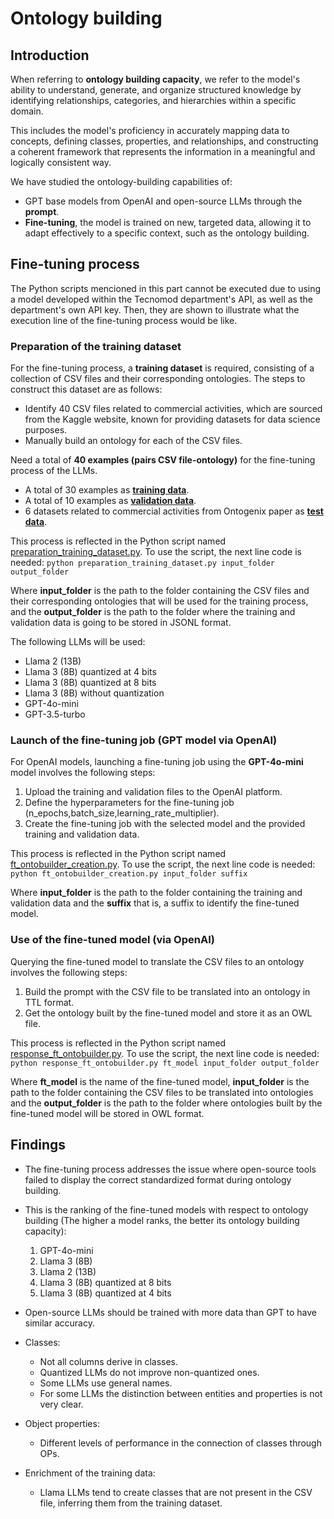 # Ontology building
## Introduction
When referring to **ontology building capacity**, we refer to the model's ability to understand, generate, and organize structured knowledge by identifying relationships, categories, and hierarchies within a specific domain.

This includes the model's proficiency in accurately mapping data to concepts, defining classes, properties, and relationships, and constructing a coherent framework that represents the information in a meaningful and logically consistent way.

We have studied the ontology-building capabilities of:
* GPT base models from OpenAI and open-source LLMs through the **prompt**.
* **Fine-tuning**, the model is trained on new, targeted data, allowing it to adapt effectively to a specific context, such as the ontology building.

## Fine-tuning process
The Python scripts mencioned in this part cannot be executed due to using a model developed within the Tecnomod department's API, as well as the department's own API key. Then, they are shown to illustrate what the execution line of the fine-tuning process would be like.
### Preparation of the training dataset
For the fine-tuning process, a **training dataset** is required, consisting of a collection of CSV files and their corresponding ontologies. The steps to construct this dataset are as follows:
* Identify 40 CSV files related to commercial activities, which are sourced from the Kaggle website, known for providing datasets for data science purposes.
* Manually build an ontology for each of the CSV files.

Need a total of **40 examples (pairs CSV file-ontology)** for the fine-tuning process of the LLMs. 
* A total of 30 examples as [**training data**](./training_data/train_data.jsonl).
* A total of 10 examples as [**validation data**](./training_data/validation_data.jsonl).
* 6 datasets related to commercial activities from Ontogenix paper as [**test data**](./test_files).

This process is reflected in the Python script named [preparation_training_dataset.py](./scripts/preparation_training_dataset.py?ref_type=heads). To use the script, the next line code is needed:
`python preparation_training_dataset.py input_folder output_folder`

Where **input_folder** is the path to the folder containing the CSV files and their corresponding ontologies that will be used for the training process, and the **output_folder** is the path to the folder where the training and validation data is going to be stored in JSONL format.

The following LLMs will be used:
* Llama 2 (13B)
* Llama 3 (8B) quantized at 4 bits
* Llama 3 (8B) quantized at 8 bits
* Llama 3 (8B) without quantization
* GPT-4o-mini
* GPT-3.5-turbo

### Launch of the fine-tuning job (GPT model via OpenAI)
For OpenAI models, launching a fine-tuning job using the **GPT-4o-mini** model involves the following steps:
1. Upload the training and validation files to the OpenAI platform.
2. Define the hyperparameters for the fine-tuning job (n_epochs,batch_size,learning_rate_multiplier).
3. Create the fine-tuning job with the selected model and the provided training and validation data.
 
This process is reflected in the Python script named [ft_ontobuilder_creation.py](./scripts/ft_ontobuilder_creation.py?ref_type=heads). To use the script, the next line code is needed:
`python ft_ontobuilder_creation.py input_folder suffix`

Where **input_folder** is the path to the folder containing the training and validation data and the **suffix** that is, a suffix to identify the fine-tuned model. 

### Use of the fine-tuned model (via OpenAI)
Querying the fine-tuned model to translate the CSV files to an ontology involves the following steps:
1. Build the prompt with the CSV file to be translated into an ontology in TTL format.
2. Get the ontology built by the fine-tuned model and store it as an OWL file.

This process is reflected in the Python script named [response_ft_ontobuilder.py](./scripts/response_ft_ontobuilder.py?ref_type=heads). To use the script, the next line code is needed:
`python response_ft_ontobuilder.py ft_model input_folder output_folder`

Where **ft_model** is the name of the fine-tuned model, **input_folder** is the path to the folder containing the CSV files to be translated into ontologies and the **output_folder** is the path to the folder where ontologies built by the fine-tuned model will be stored in OWL format.

## Findings
* The fine-tuning process addresses the issue where open-source tools failed to display the correct standardized format during ontology building.
* This is the ranking of the fine-tuned models with respect to ontology building (The higher a model ranks, the better its ontology building capacity):
    1. GPT-4o-mini
    2. Llama 3 (8B)
    3. Llama 2 (13B)
    4. Llama 3 (8B) quantized at 8 bits
    5. Llama 3 (8B) quantized at 4 bits

* Open-source LLMs should be trained with more data than GPT to have similar accuracy.
* Classes:
    - Not all columns derive in classes.
    - Quantized LLMs do not improve non-quantized ones.
    - Some LLMs use general names.
    - For some LLMs the distinction between entities and properties is not very clear.
* Object properties:
    - Different levels of performance in the connection of classes through OPs.
* Enrichment of the training data:
    - Llama LLMs tend to create classes that are not present in the CSV file, inferring them from the training dataset.







